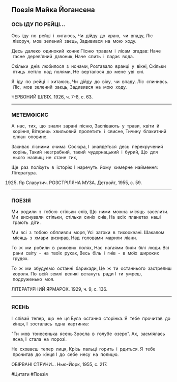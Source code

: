 ## Поезія Майка Йогансена

### ОСЬ ІДУ ПО РЕЙЦІ...

Ось  іду  по  рейці  і  хитаюсь,
Чи  дійду  до  краю,  чи  впаду,
Ліс  ліворуч,  мов  зелений  заєць,
Задивився  на  мою  ходу.

Десь  далеко  одинокий  коник
Пісню  травам  і  лісам  згадав:
Наче  гасне  дерев'яний  дзвоник,
Наче  спить  і  падає  вода.

Скільки  днів  любилося  з  ночами,
Розтавало  вранці  у  вікні,
Скільки  птиць  летіло  над  полями,
Не  верталося  до  мене  уві  сні.

Я  іду  по  рейці  і  хитаюсь,
Чи  дійду  до  віку,  чи  впаду.
Ліс  спинивсь.  Ліс,  мов  зелений  заєць,
Задивився  на  мою  ходу.

ЧЕРВОНИЙ ШЛЯХ. 1926, ч. 7-8, с. 63.

***

### МЕТЕМФІСИС

А  нас,  тих,  що  знали  зарані  пісню,
Заспівають  у  трави,  квіти  й  коріння,
Вітерець  хвильовий  пролетить  і  свисне,
Тичину  блакитний  еллан  оповине.

Закиває  лісними  очима  Сосюра,
І  знайдеться  десь  перекручений  корінь,
Такий  незграбний,  такий  чудернацький  і  бурий,
Що  для  нього  назвищ  не  стане  тих,

Ще  раз  полізуть  в  історію
І  наречуть  йому  химерне  наймення:
Література.

1925. Яр Славутич. РОЗСТРІЛЯНА МУЗА. Детройт, 1955, с. 59.

***

### ПОЕЗІЯ

Ми  родили  з  тобою  стільки  слів,
Що  ними  можна  місяць  заселити.
Ми  виснували  стільки,  стільки  синіх  снів,
На  всіх  планетах  наші  грають  діти.

Ми  всі  з  тобою  обпливли  моря,
Усі  затоки  в  тихоокеані.
Шакалом  місяць  з  хмари  визирав,
Над  головами  марили  ліани.

То  ж  ми  робили  в  рижових  полях,
Нас  нагаями  били  білі  люди.
Всі  рани  світу  -  на  твоїх  руках,
Весь  біль  і  гнів  -  в  моїх  широких  грудях.

То  ж  ми  збудуємо  останні  барикади,
Це  ж  ти  останнього  застрелиш  короля.
По  всій  землі  великі  встануть  ради
І  ти  умреш,  подруженько  моя.

ЛІТЕРАТУРНИЙ ЯРМАРОК. 1929, ч. 9, с. 136.

***

### ЯСЕНЬ

І  співай  тепер,  що  не  ця
Була  остання  сторінка.
Я  тебе  прочитав  до  кінця,
І  зосталась  одна  картинка:

"Ти  мов  тонесенька  ясень
Зросла  в  голубе  озеро".
Ах,  засміялась  ясна,
І  стала  на  порозі.

Не  сховаєш  тепер  лиця,
Крізь  пальці  горить  і  рдиться.
Я  тебе  прочитав  до  кінця
І  до  себе  несу  на  полицю.

ОБІРВАНІ СТРУНИ... Нью-Йорк, 1955, с. 217.

#Цитати #Поезія 


